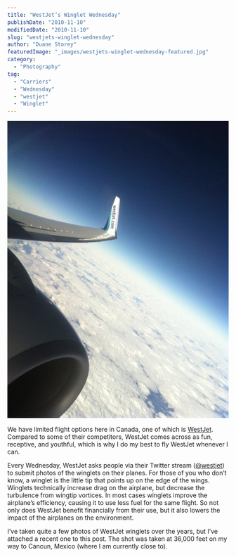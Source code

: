 ```yaml
---
title: "WestJet’s Winglet Wednesday"
publishDate: "2010-11-10"
modifiedDate: "2010-11-10"
slug: "westjets-winglet-wednesday"
author: "Duane Storey"
featuredImage: "_images/westjets-winglet-wednesday-featured.jpg"
category:
  - "Photography"
tag:
  - "Carriers"
  - "Wednesday"
  - "westjet"
  - "Winglet"
---
```


[![](_images/westjets-winglet-wednesday-1.jpg "Winglet Wednesdays")](http://www.migratorynerd.com/wordpress/wp-content/uploads/2010/11/148126_10150317345580637_626915636_15574155_7285618_n.jpg)

We have limited flight options here in Canada, one of which is [WestJet](http://www.westjet.com). Compared to some of their competitors, WestJet comes across as fun, receptive, and youthful, which is why I do my best to fly WestJet whenever I can.

Every Wednesday, WestJet asks people via their Twitter stream ([@westjet](http://twitter.com/westjet)) to submit photos of the winglets on their planes. For those of you who don’t know, a winglet is the little tip that points up on the edge of the wings. Winglets technically increase drag on the airplane, but decrease the turbulence from wingtip vortices. In most cases winglets improve the airplane’s efficiency, causing it to use less fuel for the same flight. So not only does WestJet benefit financially from their use, but it also lowers the impact of the airplanes on the environment.

I’ve taken quite a few photos of WestJet winglets over the years, but I’ve attached a recent one to this post. The shot was taken at 36,000 feet on my way to Cancun, Mexico (where I am currently close to).